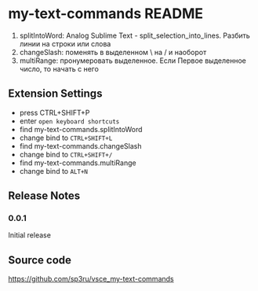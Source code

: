 # my-text-commands README

1. splitIntoWord: Analog Sublime Text - split_selection_into_lines. Разбить линии на строки или слова
2. changeSlash: поменять в выделенном \\ на / и наоборот
3. multiRange: пронумеровать выделенное. Если Первое выделенное число, то начать с него

## Extension Settings

- press CTRL+SHIFT+P
- enter `open keyboard shortcuts`
- find my-text-commands.splitIntoWord
- change bind to `CTRL+SHIFT+L`
- find my-text-commands.changeSlash
- change bind to `CTRL+SHIFT+/`
- find my-text-commands.multiRange
- change bind to `ALT+N`


## Release Notes

### 0.0.1

Initial release


## Source code

https://github.com/sp3ru/vsce_my-text-commands